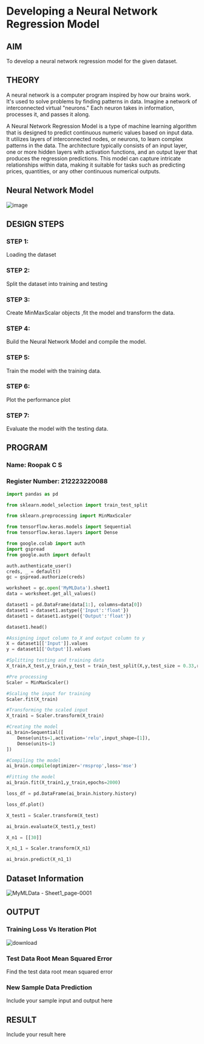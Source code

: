 # Developing a Neural Network Regression Model

## AIM

To develop a neural network regression model for the given dataset.

## THEORY

A neural network is a computer program inspired by how our brains work. It's used to solve problems by finding patterns in data. Imagine a network of interconnected virtual "neurons." Each neuron takes in information, processes it, and passes it along.

A Neural Network Regression Model is a type of machine learning algorithm that is designed to predict continuous numeric values based on input data. It utilizes layers of interconnected nodes, or neurons, to learn complex patterns in the data. The architecture typically consists of an input layer, one or more hidden layers with activation functions, and an output layer that produces the regression predictions.
This model can capture intricate relationships within data, making it suitable for tasks such as predicting prices, quantities, or any other continuous numerical outputs.

## Neural Network Model

![image](https://github.com/RoopakCS/basic-nn-model/assets/139228922/ebcf9b27-c04b-4366-b686-7c2eb3c9e940)

## DESIGN STEPS

### STEP 1:

Loading the dataset

### STEP 2:

Split the dataset into training and testing

### STEP 3:

Create MinMaxScalar objects ,fit the model and transform the data.

### STEP 4:

Build the Neural Network Model and compile the model.

### STEP 5:

Train the model with the training data.

### STEP 6:

Plot the performance plot

### STEP 7:

Evaluate the model with the testing data.

## PROGRAM
### Name: Roopak C S
### Register Number: 212223220088
```python
import pandas as pd

from sklearn.model_selection import train_test_split

from sklearn.preprocessing import MinMaxScaler

from tensorflow.keras.models import Sequential
from tensorflow.keras.layers import Dense

from google.colab import auth
import gspread
from google.auth import default

auth.authenticate_user()
creds, _ = default()
gc = gspread.authorize(creds)

worksheet = gc.open('MyMLData').sheet1
data = worksheet.get_all_values()

dataset1 = pd.DataFrame(data[1:], columns=data[0])
dataset1 = dataset1.astype({'Input':'float'})
dataset1 = dataset1.astype({'Output':'float'})

dataset1.head()

#Assigning input column to X and output column to y
X = dataset1[['Input']].values
y = dataset1[['Output']].values

#Splitting testing and training data
X_train,X_test,y_train,y_test = train_test_split(X,y,test_size = 0.33,random_state = 33)

#Pre processing
Scaler = MinMaxScaler()

#Scaling the input for training
Scaler.fit(X_train)

#Transforming the scaled input
X_train1 = Scaler.transform(X_train)

#Creating the model
ai_brain=Sequential([
    Dense(units=1,activation='relu',input_shape=[1]),
    Dense(units=1)
])

#Compiling the model
ai_brain.compile(optimizer='rmsprop',loss='mse')

#Fitting the model
ai_brain.fit(X_train1,y_train,epochs=2000)

loss_df = pd.DataFrame(ai_brain.history.history)

loss_df.plot()

X_test1 = Scaler.transform(X_test)

ai_brain.evaluate(X_test1,y_test)

X_n1 = [[30]]

X_n1_1 = Scaler.transform(X_n1)

ai_brain.predict(X_n1_1)

```
## Dataset Information

![MyMLData - Sheet1_page-0001](https://github.com/RoopakCS/basic-nn-model/assets/139228922/85ee31ea-a591-4b67-b775-c92ed6c90c19)

## OUTPUT

### Training Loss Vs Iteration Plot
![download](https://github.com/RoopakCS/basic-nn-model/assets/139228922/788b53d8-5f51-4207-823e-11fa0d739258)


### Test Data Root Mean Squared Error

Find the test data root mean squared error

### New Sample Data Prediction

Include your sample input and output here

## RESULT

Include your result here
